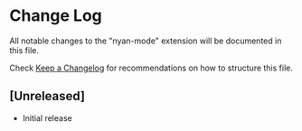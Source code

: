 # Change Log

All notable changes to the "nyan-mode" extension will be documented in this file.

Check [Keep a Changelog](http://keepachangelog.com/) for recommendations on how to structure this file.

## [Unreleased]

- Initial release